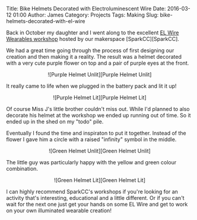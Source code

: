 Title: Bike Helmets Decorated with Electroluminescent Wire
Date: 2016-03-12 01:00
Author: James 
Category: Projects
Tags: Making
Slug: bike-helmets-decorated-with-el-wire

Back in October my daughter and I went along to the excellent [EL Wire Wearables workshop][EL Wire Wearables workshop] hosted by our makerspace [SparkCC][SparkCC].

<!--more-->

We had a great time going through the process of first designing our creation and then making it a reality. The result was a helmet decorated with a very cute purple flower on top and a pair of purple eyes at the front.

<center>![Purple Helmet Unlit][Purple Helmet Unlit]</center>

It really came to life when we plugged in the battery pack and lit it up!

<center>![Purple Helmet Lit][Purple Helmet Lit]</center>

Of course Miss J's little brother couldn't miss out. While I'd planned to also decorate his helmet at the workshop we ended up running out of time. So it ended up in the shed on my "todo" pile.

Eventually I found the time and inspiraton to put it together. Instead of the flower I gave him a circle with a raised "infinity" symbol in the middle.

<center>![Green Helmet Unlit][Green Helmet Unlit]</center>

The little guy was particularly happy with the yellow and green colour combination.

<center>![Green Helmet Lit][Green Helmet Lit]</center>

I can highly recommend SparkCC's workshops if you're looking for an activity that's interesting, educational and a little different. Or if you can't wait for the next one just get your hands on some EL Wire and get to work on your own illuminated wearable creation!

[EL Wire Wearables workshop]:http://sparkcc.org/el-wire-wearbles-workshop/ 
[Purple Helmet Unlit]:https://farm2.staticflickr.com/1543/25605555201_e3cc15a873_z.jpg
[Purple Helmet Lit]:https://farm2.staticflickr.com/1456/25698257225_c0da7674db_z.jpg
[Green Helmet Unlit]:https://farm2.staticflickr.com/1590/25698249605_360f27d51d_z.jpg
[Green Helmet Lit]:https://farm2.staticflickr.com/1696/25067732414_de04aaf75e_z.jpg
